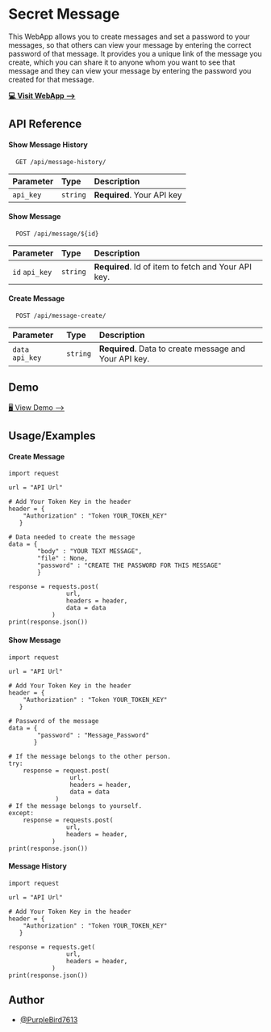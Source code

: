 
# Secret Message

This WebApp allows you to create messages and set a password to your messages, so that others can view your message by entering the correct password of that message.
                     It provides you a unique link of the message you create, which you can share it to anyone whom you want to see that message and they can view your message by entering the password you created for that message.

**[💻 Visit WebApp -->](https://secretmessage.pythonanywhere.com/)**


## API Reference

#### Show Message History

```http
  GET /api/message-history/
```

| Parameter | Type     | Description                |
| :-------- | :------- | :------------------------- |
| `api_key` | `string` | **Required**. Your API key |

#### Show Message

```http
  POST /api/message/${id}
```

| Parameter | Type     | Description                       |
| :-------- | :------- | :-------------------------------- |
| `id`  `api_key` | `string` | **Required**. Id of item to fetch and Your API key. |

#### Create Message

```http
  POST /api/message-create/
```

| Parameter | Type     | Description                       |
| :-------- | :------- | :-------------------------------- |
| `data`  `api_key` | `string` | **Required**. Data to create message and Your API key. |


## Demo

[🖥️ View Demo -->](https://github.com/PurpleBird7613/SecretMessage)


## Usage/Examples

#### Create Message
```
import request

url = "API Url"

# Add Your Token Key in the header
header = {
    "Authorization" : "Token YOUR_TOKEN_KEY"
   }

# Data needed to create the message
data = {
        "body" : "YOUR TEXT MESSAGE",
        "file" : None,
        "password" : "CREATE THE PASSWORD FOR THIS MESSAGE"
        }

response = requests.post(
                url, 
                headers = header, 
                data = data
            )
print(response.json())
```

#### Show Message
```
import request

url = "API Url"

# Add Your Token Key in the header
header = {
    "Authorization" : "Token YOUR_TOKEN_KEY"
   }

# Password of the message 
data = {
        "password" : "Message_Password"
       }

# If the message belongs to the other person.
try:
    response = request.post(
                 url,
                 headers = header,
                 data = data
             )
# If the message belongs to yourself.
except:
    response = requests.post(
                url, 
                headers = header, 
            )
print(response.json())
```

#### Message History
```
import request

url = "API Url"

# Add Your Token Key in the header
header = {
    "Authorization" : "Token YOUR_TOKEN_KEY"
   }

response = requests.get(
                url, 
                headers = header,
            )
print(response.json())
```






## Author

- [@PurpleBird7613](https://purplebird.pythonanywhere.com/)

